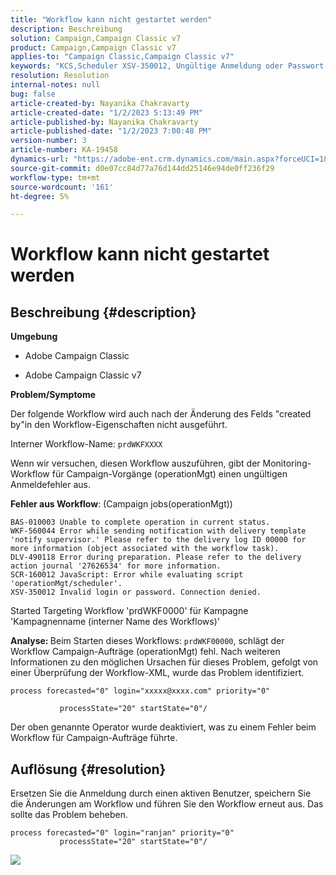```yaml
---
title: "Workflow kann nicht gestartet werden"
description: Beschreibung
solution: Campaign,Campaign Classic v7
product: Campaign,Campaign Classic v7
applies-to: "Campaign Classic,Campaign Classic v7"
keywords: "KCS,Scheduler XSV-350012, Ungültige Anmeldung oder Passwort. Verbindung verweigert."
resolution: Resolution
internal-notes: null
bug: false
article-created-by: Nayanika Chakravarty
article-created-date: "1/2/2023 5:13:49 PM"
article-published-by: Nayanika Chakravarty
article-published-date: "1/2/2023 7:00:48 PM"
version-number: 3
article-number: KA-19458
dynamics-url: "https://adobe-ent.crm.dynamics.com/main.aspx?forceUCI=1&pagetype=entityrecord&etn=knowledgearticle&id=596d01cc-c08a-ed11-81ac-6045bd006c82"
source-git-commit: d0e07cc84d77a76d144dd25146e94de0ff236f29
workflow-type: tm+mt
source-wordcount: '161'
ht-degree: 5%

---
```


# Workflow kann nicht gestartet werden

## Beschreibung {#description}


<b>Umgebung</b>

- Adobe Campaign Classic

- Adobe Campaign Classic v7

<b>Problem/Symptome</b>

Der folgende Workflow wird auch nach der Änderung des Felds &quot;created by&quot;in den Workflow-Eigenschaften nicht ausgeführt.

Interner Workflow-Name: ``prdWKFXXXX``

Wenn wir versuchen, diesen Workflow auszuführen, gibt der Monitoring-Workflow für Campaign-Vorgänge (operationMgt) einen ungültigen Anmeldefehler aus.

<b>Fehler aus Workflow</b>: (Campaign jobs(operationMgt))




```
BAS-010003 Unable to complete operation in current status.
WKF-560044 Error while sending notification with delivery template 'notify supervisor.' Please refer to the delivery log ID 00000 for more information (object associated with the workflow task).
DLV-490118 Error during preparation. Please refer to the delivery action journal '27626534' for more information.
SCR-160012 JavaScript: Error while evaluating script 'operationMgt/scheduler'.
XSV-350012 Invalid login or password. Connection denied.
```




Started Targeting Workflow &#39;prdWKF0000&#39; für Kampagne &#39;Kampagnenname (interner Name des Workflows)&#39;

<b>Analyse: </b>
Beim Starten dieses Workflows: `prdWKF00000`, schlägt der Workflow Campaign-Aufträge (operationMgt) fehl. Nach weiteren Informationen zu den möglichen Ursachen für dieses Problem, gefolgt von einer Überprüfung der Workflow-XML, wurde das Problem identifiziert.




```
process forecasted="0" login="xxxxx@xxxx.com" priority="0"

           processState="20" startState="0"/
```




Der oben genannte Operator wurde deaktiviert, was zu einem Fehler beim Workflow für Campaign-Aufträge führte.


## Auflösung {#resolution}


Ersetzen Sie die Anmeldung durch einen aktiven Benutzer, speichern Sie die Änderungen am Workflow und führen Sie den Workflow erneut aus. Das sollte das Problem beheben.




```
process forecasted="0" login="ranjan" priority="0"
           processState="20" startState="0"/
```






![](assets/852729f9-68d0-ec11-a7b5-0022480a8e40.png)

